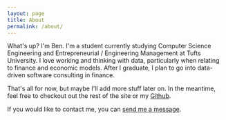```yaml
---
layout: page
title: About
permalink: /about/
---
```


What's up? I'm Ben. I'm a student currently studying Computer Science Engineering and Entrepreneurial / Engineering Management at Tufts University. I love working and thinking with data, particularly when relating to finance and economic models. After I graduate, I plan to go into data-driven software consulting in finance.

That's all for now, but maybe I'll add more stuff later on. In the meantime, feel free to checkout out the rest of the site or my [Github](https://github.com/ben-tanen).

If you would like to contact me, you can [send me a message](mailto:ben.tanen@gmail.com).
